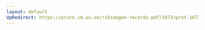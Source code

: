 ```yaml
---
layout: default
UpRedirect: https://pruto.im.uu.se/riksdagen-records-pdf/1873/prot-1873--fk--206/prot-1873--fk--206_000.pdf
---
```

